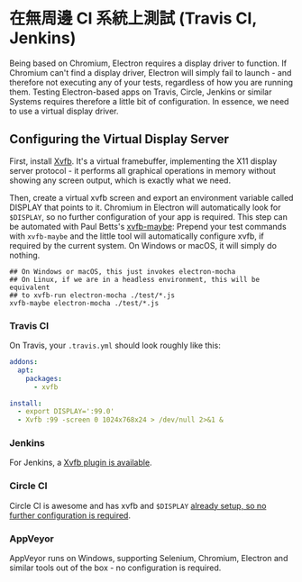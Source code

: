 # 在無周邊 CI 系統上測試 (Travis CI, Jenkins)

Being based on Chromium, Electron requires a display driver to function. If Chromium can't find a display driver, Electron will simply fail to launch - and therefore not executing any of your tests, regardless of how you are running them. Testing Electron-based apps on Travis, Circle, Jenkins or similar Systems requires therefore a little bit of configuration. In essence, we need to use a virtual display driver.

## Configuring the Virtual Display Server

First, install [Xvfb](https://en.wikipedia.org/wiki/Xvfb). It's a virtual framebuffer, implementing the X11 display server protocol - it performs all graphical operations in memory without showing any screen output, which is exactly what we need.

Then, create a virtual xvfb screen and export an environment variable called DISPLAY that points to it. Chromium in Electron will automatically look for `$DISPLAY`, so no further configuration of your app is required. This step can be automated with Paul Betts's [xvfb-maybe](https://github.com/paulcbetts/xvfb-maybe): Prepend your test commands with `xvfb-maybe` and the little tool will automatically configure xvfb, if required by the current system. On Windows or macOS, it will simply do nothing.

    ## On Windows or macOS, this just invokes electron-mocha
    ## On Linux, if we are in a headless environment, this will be equivalent
    ## to xvfb-run electron-mocha ./test/*.js
    xvfb-maybe electron-mocha ./test/*.js
    

### Travis CI

On Travis, your `.travis.yml` should look roughly like this:

```yml
addons:
  apt:
    packages:
      - xvfb

install:
  - export DISPLAY=':99.0'
  - Xvfb :99 -screen 0 1024x768x24 > /dev/null 2>&1 &
```

### Jenkins

For Jenkins, a [Xvfb plugin is available](https://wiki.jenkins-ci.org/display/JENKINS/Xvfb+Plugin).

### Circle CI

Circle CI is awesome and has xvfb and `$DISPLAY` [already setup, so no further configuration is required](https://circleci.com/docs/environment#browsers).

### AppVeyor

AppVeyor runs on Windows, supporting Selenium, Chromium, Electron and similar tools out of the box - no configuration is required.